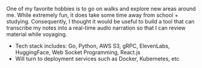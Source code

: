 

One of my favorite hobbies is to go on walks and explore new areas around me. While extremely fun, it does take some time away from school + studying. Consequently, I thought it would be useful to build a tool that can transcribe my notes into a real-time audio narration so that I can review material while voyaging.

- Tech stack includes: Go, Python, AWS S3, gRPC, ElevenLabs, HuggingFace, Web Socket Programming, React.js
- Will turn to deployment services such as Docker, Kubernetes, etc
